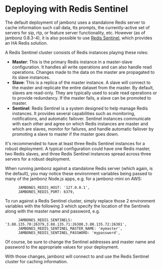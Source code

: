 # Deploying with Redis Sentinel
The default deployment of jambonz uses a standalone Redis server to cache information such call data, tts prompts, the currently-active set of servers for sip, rtp, or feature server functionality, etc.  However (as of jambonz 0.8.3-4), it is also possible to use [Redis Sentinel](https://Redis.io/docs/management/sentinel/), which provides an HA Redis solution.

A Redis Sentinel cluster consists of Redis instances playing these roles:

- **Master**: This is the primary Redis instance in a master-slave configuration. It handles all write operations and can also handle read operations. Changes made to the data on the master are propagated to its slave instances.
- **Slave**: This is a replica of the master instance. A slave will connect to the master and replicate the entire dataset from the master. By default, slaves are read-only. They are typically used to scale read operations or to provide redundancy. If the master fails, a slave can be promoted to master.
- **Sentinel**: Redis Sentinel is a system designed to help manage Redis instances. It provides several capabilities such as monitoring, notifications, and automatic failover. Sentinel instances communicate with each other and agree on which Redis instances are master and which are slaves, monitor for failures, and handle automatic failover by promoting a slave to master if the master goes down.

It's recommended to have at least three Redis Sentinel instances for a robust deployment. A typical configuration could have one Redis master, two Redis slaves, and three Redis Sentinel instances spread across three servers for a robust deployment.

When running jambonz against a standalone Redis server (which again, is the default), you may notice these environment variables being passed to many of the jambonz Node.js apps, e.g. for a jambonz-mini on AWS:
```
      JAMBONES_REDIS_HOST: '127.0.0.1',
      JAMBONES_REDIS_PORT: 6379,
```

To run against a Redis Sentinel cluster, simply replace those 2 environment variables with the following 3 which specify the location of the Sentinels along with the master name and password, e.g.
```
      JAMBONES_REDIS_SENTINELS: '3.88.135.70:26379,3.88.135.71:26380,3.88.135.72:26381',
      JAMBONES_REDIS_SENTINEL_MASTER_NAME: 'mymaster',
      JAMBONES_REDIS_SENTINEL_PASSWORD: 'mypassword',
```
Of course, be sure to change the Sentinel addresses and master name and password to the appropriate values for your deployment.

With those changes, jambonz will connect to and use the Redis Sentinel cluster for caching information.